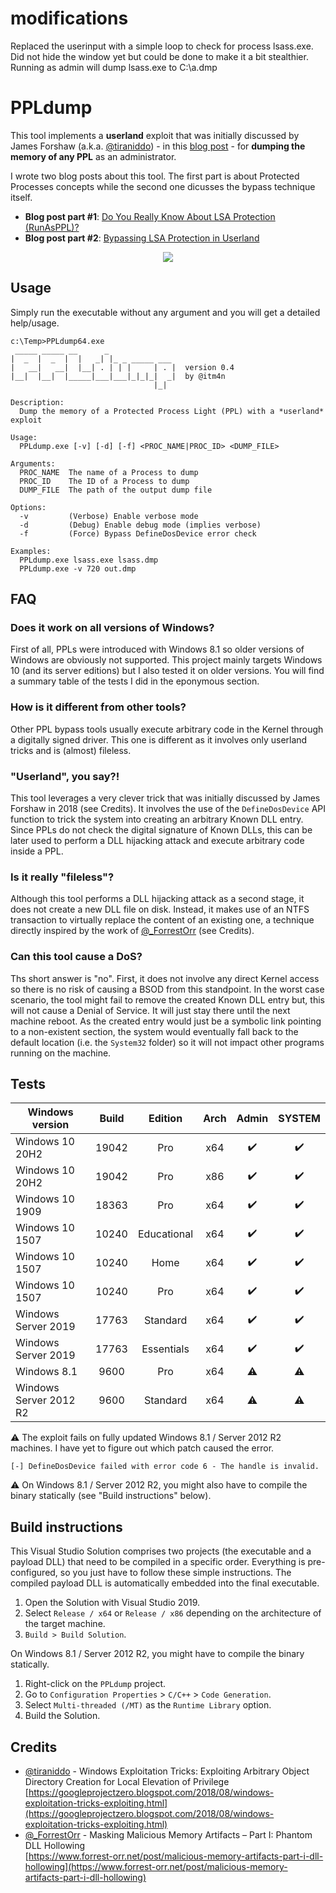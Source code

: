 # modifications

Replaced the userinput with a simple loop to check for process lsass.exe. Did not hide the window yet but could be done to make it a bit stealthier. Running as admin will dump lsass.exe to C:\a.dmp

# PPLdump

This tool implements a __userland__ exploit that was initially discussed by James Forshaw (a.k.a. [@tiraniddo](https://twitter.com/tiraniddo)) - in this [blog post](https://googleprojectzero.blogspot.com/2018/08/windows-exploitation-tricks-exploiting.html) - for __dumping the memory of any PPL__ as an administrator.

I wrote two blog posts about this tool. The first part is about Protected Processes concepts while the second one dicusses the bypass technique itself.

- __Blog post part #1__: [Do You Really Know About LSA Protection (RunAsPPL)?](https://itm4n.github.io/lsass-runasppl/)
- __Blog post part #2__: [Bypassing LSA Protection in Userland](https://blog.scrt.ch/2021/04/22/bypassing-lsa-protection-in-userland/)

<p align="center">
  <img src="demo.gif">
</p>

## Usage

Simply run the executable without any argument and you will get a detailed help/usage.

```console
c:\Temp>PPLdump64.exe
 _____ _____ __      _
|  _  |  _  |  |   _| |_ _ _____ ___
|   __|   __|  |__| . | | |     | . |  version 0.4
|__|  |__|  |_____|___|___|_|_|_|  _|  by @itm4n
                                |_|

Description:
  Dump the memory of a Protected Process Light (PPL) with a *userland* exploit

Usage:
  PPLdump.exe [-v] [-d] [-f] <PROC_NAME|PROC_ID> <DUMP_FILE>

Arguments:
  PROC_NAME  The name of a Process to dump
  PROC_ID    The ID of a Process to dump
  DUMP_FILE  The path of the output dump file

Options:
  -v         (Verbose) Enable verbose mode
  -d         (Debug) Enable debug mode (implies verbose)
  -f         (Force) Bypass DefineDosDevice error check

Examples:
  PPLdump.exe lsass.exe lsass.dmp
  PPLdump.exe -v 720 out.dmp
```

## FAQ

### Does it work on all versions of Windows?

First of all, PPLs were introduced with Windows 8.1 so older versions of Windows are obviously not supported. This project mainly targets Windows 10 (and its server editions) but I also tested it on older versions. You will find a summary table of the tests I did in the eponymous section.

### How is it different from other tools?

Other PPL bypass tools usually execute arbitrary code in the Kernel through a digitally signed driver. This one is different as it involves only userland tricks and is (almost) fileless.

### "Userland", you say?!

This tool leverages a very clever trick that was initially discussed by James Forshaw in 2018 (see Credits). It involves the use of the `DefineDosDevice` API function to trick the system into creating an arbitrary Known DLL entry. Since PPLs do not check the digital signature of Known DLLs, this can be later used to perform a DLL hijacking attack and execute arbitrary code inside a PPL.

### Is it really "fileless"?

Although this tool performs a DLL hijacking attack as a second stage, it does not create a new DLL file on disk. Instead, it makes use of an NTFS transaction to virtually replace the content of an existing one, a technique directly inspired by the work of [@\_ForrestOrr](https://twitter.com/_ForrestOrr) (see Credits).

### Can this tool cause a DoS?

Ths short answer is "no". First, it does not involve any direct Kernel access so there is no risk of causing a BSOD from this standpoint. In the worst case scenario, the tool might fail to remove the created Known DLL entry but, this will not cause a Denial of Service. It will just stay there until the next machine reboot. As the created entry would just be a symbolic link pointing to a non-existent section, the system would eventually fall back to the default location (i.e. the `System32` folder) so it will not impact other programs running on the machine.

## Tests

| Windows version | Build | Edition | Arch | Admin | SYSTEM |
| --- | :---: | :---: | :---: | :---: | :---: |
| Windows 10 20H2 | 19042 | Pro | x64 | :heavy_check_mark: | :heavy_check_mark: |
| Windows 10 20H2 | 19042 | Pro | x86 | :heavy_check_mark: | :heavy_check_mark: |
| Windows 10 1909 | 18363 | Pro | x64 | :heavy_check_mark: | :heavy_check_mark: |
| Windows 10 1507 | 10240 | Educational | x64 | :heavy_check_mark: | :heavy_check_mark: |
| Windows 10 1507 | 10240 | Home | x64 | :heavy_check_mark: | :heavy_check_mark: |
| Windows 10 1507 | 10240 | Pro | x64 | :heavy_check_mark: | :heavy_check_mark: |
| Windows Server 2019 | 17763 | Standard | x64 | :heavy_check_mark: | :heavy_check_mark: |
| Windows Server 2019 | 17763 | Essentials | x64 | :heavy_check_mark: | :heavy_check_mark: |
| Windows 8.1 | 9600 | Pro | x64 | :warning: | :warning: |
| Windows Server 2012 R2 | 9600 | Standard | x64 | :warning: | :warning: |

:warning: The exploit fails on fully updated Windows 8.1 / Server 2012 R2 machines. I have yet to figure out which patch caused the error.

```console
[-] DefineDosDevice failed with error code 6 - The handle is invalid.
```

:warning: On Windows 8.1 / Server 2012 R2, you might also have to compile the binary statically (see "Build instructions" below).

## Build instructions

This Visual Studio Solution comprises two projects (the executable and a payload DLL) that need to be compiled in a specific order. Everything is pre-configured, so you just have to follow these simple instructions. The compiled payload DLL is automatically embedded into the final executable.

1. Open the Solution with Visual Studio 2019.
2. Select `Release / x64` or `Release / x86` depending on the architecture of the target machine.
3. `Build > Build Solution`.

On Windows 8.1 / Server 2012 R2, you might have to compile the binary statically.

1. Right-click on the `PPLdump` project.
2. Go to `Configuration Properties` > `C/C++` > `Code Generation`.
3. Select `Multi-threaded (/MT)` as the `Runtime Library` option.
4. Build the Solution.

## Credits

- [@tiraniddo](https://twitter.com/tiraniddo) - Windows Exploitation Tricks: Exploiting Arbitrary Object Directory Creation for Local Elevation of Privilege  
[https://googleprojectzero.blogspot.com/2018/08/windows-exploitation-tricks-exploiting.html](https://googleprojectzero.blogspot.com/2018/08/windows-exploitation-tricks-exploiting.html)
- [@\_ForrestOrr](https://twitter.com/_ForrestOrr) - Masking Malicious Memory Artifacts – Part I: Phantom DLL Hollowing  
[https://www.forrest-orr.net/post/malicious-memory-artifacts-part-i-dll-hollowing](https://www.forrest-orr.net/post/malicious-memory-artifacts-part-i-dll-hollowing)
